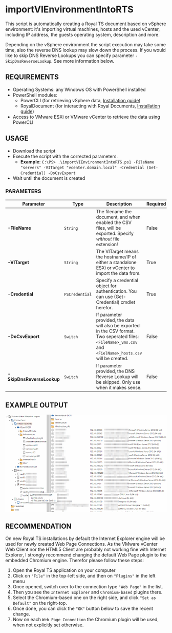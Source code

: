 # importVIEnvironmentIntoRTS

This script is automatically creating a Royal TS document based on vSphere environment: it's importing virtual machines, hosts and the used vCenter, including IP address, the guests operating system, description and more.

Depending on the vSphere environment the script execution may take some time, also the reverse DNS lookup may slow down the process. If you would like to skip DNS Reverse Lookups you can specify parameter `-SkipDnsReverseLookup`. See more information below.

## REQUIREMENTS

* Operating Systems: any Windows OS with PowerShell installed
* PowerShell modules:
  * PowerCLI (for retrieving vSphere data, [Installation guide](https://blogs.vmware.com/PowerCLI/2017/04/powercli-install-process-powershell-gallery.html))
  * RoyalDocument (for interacting with Royal Documents, [Installation guide](https://content.royalapplications.com/Help/RoyalTS/V4/index.html?scripting_gettingstarted.htm))
* Access to VMware ESXi or VMware vCenter to retrieve the data using PowerCLI

## USAGE

* Download the script
* Execute the script with the corrected parameters.
  * **Example**: `C:\PS> .\importVIEnvironmentIntoRTS.ps1 -FileName "servers" -VITarget "vcenter.domain.local" -Credential (Get-Credential) -DoCsvExport`
* Wait until the document is created

### PARAMETERS

| Parameter                 | Type           | Description | Required | Default |
| ------------------------- | -------------- | ----------- | -------- | ------- |
| **-FileName**             | `String`       | The filename the document, and when enabled the CSV files, will be exported. Specify *without* file extension! | False | *vmw_servers* |
| **-VITarget**             | `String`       |The VITarget means the hostname/IP of either a standalone ESXi or vCenter to import the data from. | True | *None* |
| **-Credential**           | `PSCredential` | Specify a credential object for authentication. You can use (Get-Credential) cmdlet herefor. | True | *None* |
| **-DoCsvExport**          | `Switch`       | If parameter provided, the data will also be exported in the CSV format. Two seperated files: `<FileName>_vms.csv` and `<FielName>_hosts.csv` will be created. | False | *False* |
| **-SkipDnsReverseLookup** | `Switch`       | If parameter provided, the DNS Reverse Lookup will be skipped. Only use when it makes sense. | False | *False* |

## EXAMPLE OUTPUT

![RoyalTS Document Screenshot](https://raw.githubusercontent.com/patschi/royalts-scripts/master/screenshots/importVIEnvironmentIntoRTS-rtsdoc-1.png "Royal TS Document Screenshot")

## RECOMMENDATION

On new Royal TS installations by default the Internet Explorer engine will be used for newly created Web Page Connections. As the VMware vCenter Web Client nor the HTML5 Client are probably not working fine with Internet Explorer, I strongly recommend changing the default Web Page plugin to the embedded Chromium engine. Therefor please follow these steps:

1. Open the Royal TS application on your computer
2. Click on `"File"` in the top-left side, and then on `"Plugins"` in the left menu
3. Once opened, switch over to the connection type `"Web Page"` in the list.
4. Then you see the `Internet Explorer` and `Chromium-based` plugins there.
5. Select the Chromium-based one on the right side, and click `"Set as Default"` on the right-top.
6. Once done, you can click the `"OK"` button below to save the recent change.
7. Now on each `Web Page Connection` the Chromium plugin will be used, when not explicitly set otherwise.
